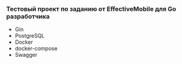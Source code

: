 ### Тестовый проект по заданию от EffectiveMobile для Go разработчика

- Gin
- PostgreSQL
- Docker
- docker-compose
- Swagger


